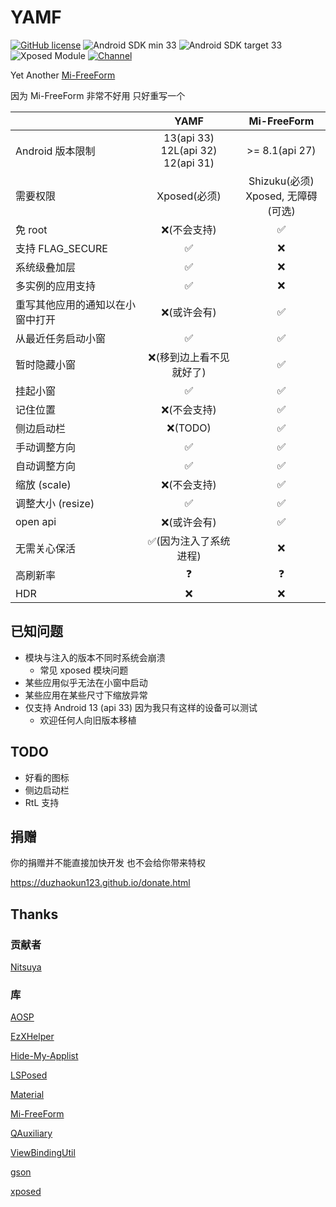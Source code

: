 # YAMF

[![GitHub license](https://img.shields.io/github/license/duzhaokun123/YAMF?style=flat-square)](https://github.com/duzhaokun123/YAFM/blob/main/LICENSE)
![Android SDK min 33](https://img.shields.io/badge/Android%20SDK-%3E%3D%2033-brightgreen?style=flat-square&logo=android)
![Android SDK target 33](https://img.shields.io/badge/Android%20SDK-target%2033-brightgreen?style=flat-square&logo=android)
![Xposed Module](https://img.shields.io/badge/Xposed-Module-blue?style=flat-square)
[![Channel](https://img.shields.io/badge/Follow-Telegram-blue.svg?logo=telegram&style=flat-square)](https://t.me/YAMF_channel)

Yet Another [Mi-FreeForm](https://github.com/sunshine0523/Mi-FreeForm)

因为 Mi-FreeForm 非常不好用 只好重写一个

|                  |                   YAMF                    |           Mi-FreeForm            |
|------------------|:-----------------------------------------:|:--------------------------------:|
| Android 版本限制     | 13(api 33)<br/>12L(api 32)<br/>12(api 31) |          >= 8.1(api 27)          |
| 需要权限             |                Xposed(必须)                 | Shizuku(必须) <br/>Xposed, 无障碍(可选) |
| 免 root           |                  ❌(不会支持)                  |                ✅                 |
| 支持 FLAG_SECURE   |                     ✅                     |                ❌                 |
| 系统级叠加层           |                     ✅                     |                ❌                 |
| 多实例的应用支持         |                     ✅                     |                ❌                 |
| 重写其他应用的通知以在小窗中打开 |                  ❌(或许会有)                  |                ✅                 |
| 从最近任务启动小窗        |                     ✅                     |                ✅                 |
| 暂时隐藏小窗           |               ❌(移到边上看不见就好了)               |                ✅                 |
| 挂起小窗             |                     ✅                     |                ✅                 |
| 记住位置             |                  ❌(不会支持)                  |                ✅                 |
| 侧边启动栏            |                  ❌(TODO)                  |                ✅                 |
| 手动调整方向           |                     ✅                     |                ✅                 |
| 自动调整方向           |                     ✅                     |                ✅                 |
| 缩放 (scale)       |                  ❌(不会支持)                  |                ✅                 |
| 调整大小 (resize)    |                     ✅                     |                ✅                 |            
| open api         |                  ❌(或许会有)                  |                ✅                 |
| 无需关心保活           |               ✅(因为注入了系统进程)                |                ❌                 |
| 高刷新率             |                     ❓                     |                ❓                 |
| HDR              |                     ❌                     |                ❌                 |

## 已知问题

- 模块与注入的版本不同时系统会崩溃
    - 常见 xposed 模块问题
- 某些应用似乎无法在小窗中启动
- 某些应用在某些尺寸下缩放异常
- 仅支持 Android 13 (api 33) 因为我只有这样的设备可以测试
    - 欢迎任何人向旧版本移植

## TODO

- 好看的图标
- 侧边启动栏
- RtL 支持

## 捐赠

你的捐赠并不能直接加快开发 也不会给你带来特权

https://duzhaokun123.github.io/donate.html

## Thanks

### 贡献者

[Nitsuya](https://github.com/Nitsuya)

### 库

[AOSP](https://source.android.com/)

[EzXHelper](https://github.com/KyuubiRan/EzXHelper)

[Hide-My-Applist](https://github.com/Dr-TSNG/Hide-My-Applist)

[LSPosed](https://github.com/LSPosed/LSPosed)

[Material](https://material.io/)

[Mi-FreeForm](https://github.com/sunshine0523/Mi-FreeForm)

[QAuxiliary](https://github.com/cinit/QAuxiliary)

[ViewBindingUtil](https://github.com/matsudamper/ViewBindingUtil)

[gson](https://github.com/google/gson)

[xposed](https://forum.xda-developers.com/xposed)



